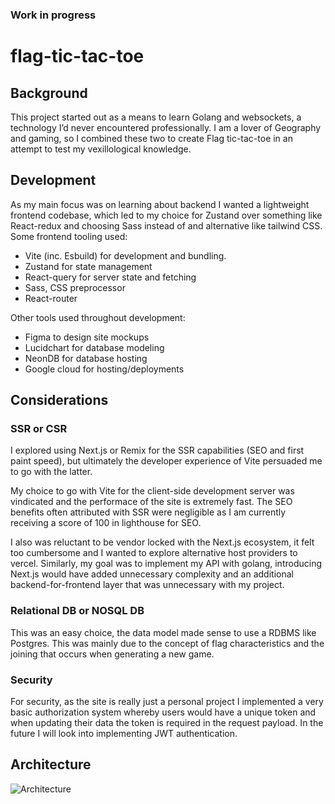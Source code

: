 ### Work in progress
# flag-tic-tac-toe
## Background
This project started out as a means to learn Golang and websockets, a technology I’d never encountered professionally. I am a lover of Geography and gaming, so I combined these two to create Flag tic-tac-toe in an attempt to test my vexillological knowledge.

## Development
As my main focus was on learning about backend I wanted a lightweight frontend codebase, which led to my choice for Zustand over something like React-redux and choosing Sass instead of and alternative like tailwind CSS. Some frontend tooling used:
- Vite (inc. Esbuild) for development and bundling.
- Zustand for state management
- React-query for server state and fetching
- Sass, CSS preprocessor
- React-router

Other tools used throughout development:
- Figma to design site mockups
- Lucidchart for database modeling 
- NeonDB for database hosting
- Google cloud for hosting/deployments

## Considerations
### SSR or CSR
I explored using Next.js or Remix for the SSR capabilities (SEO and first paint speed), but ultimately the developer experience of Vite persuaded me to go with the latter. 

My choice to go with Vite for the client-side development server was vindicated and the performace of the site is extremely fast. The SEO benefits often attributed with SSR were negligible as I am currently receiving a score of 100 in lighthouse for SEO.

I also was reluctant to be vendor locked with the Next.js ecosystem, it felt too cumbersome and I wanted to explore alternative host providers to vercel. Similarly, my goal was to implement my API with golang, introducing Next.js would have added unnecessary complexity and an additional backend-for-frontend layer that was unnecessary with my project.

### Relational DB or NOSQL DB
This was an easy choice, the data model made sense to use a RDBMS like Postgres. This was mainly due to the concept of flag characteristics and the joining that occurs when generating a new game.

### Security
For security, as the site is really just a personal project I implemented a very basic authorization system whereby users would have a unique token and when updating their data the token is required in the request payload. In the future I will look into implementing JWT authentication.


## Architecture
![Architecture](https://github.com/user-attachments/assets/2bd39796-6303-41e3-a580-55b0220cc402)

 
